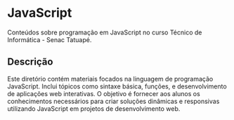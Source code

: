 # JavaScript

Conteúdos sobre programação em JavaScript no curso Técnico de Informática - Senac Tatuapé.

## Descrição

Este diretório contém materiais focados na linguagem de programação JavaScript. Inclui tópicos como sintaxe básica, funções, e desenvolvimento de aplicações web interativas. O objetivo é fornecer aos alunos os conhecimentos necessários para criar soluções dinâmicas e responsivas utilizando JavaScript em projetos de desenvolvimento web.